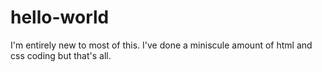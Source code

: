 # hello-world
I'm entirely new to most of this. I've done a miniscule amount of html and css coding but that's all. 
